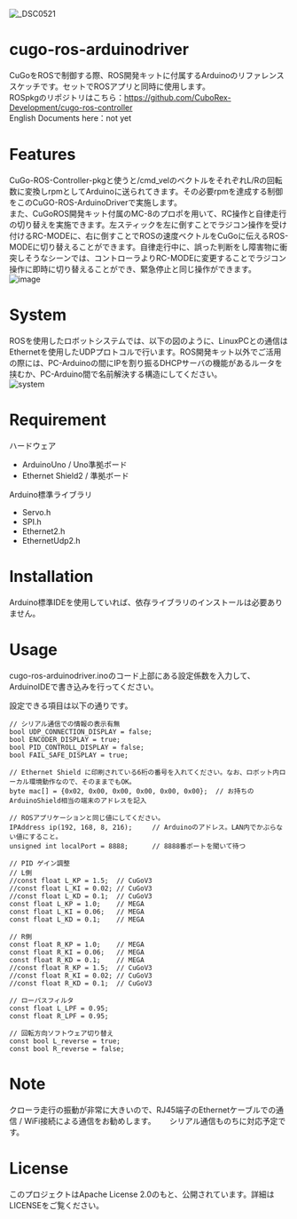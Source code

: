 ![_DSC0521](https://user-images.githubusercontent.com/22425319/234768864-03dacbd2-171a-4932-8552-271770513bb8.JPG)

# cugo-ros-arduinodriver
CuGoをROSで制御する際、ROS開発キットに付属するArduinoのリファレンススケッチです。セットでROSアプリと同時に使用します。  
ROSpkgのリポジトリはこちら：https://github.com/CuboRex-Development/cugo-ros-controller  
English Documents here：not yet  
 
# Features
CuGo-ROS-Controller-pkgと使うと/cmd_velのベクトルをそれぞれL/Rの回転数に変換しrpmとしてArduinoに送られてきます。その必要rpmを達成する制御をこのCuGO-ROS-ArduinoDriverで実施します。  
また、CuGoROS開発キット付属のMC-8のプロポを用いて、RC操作と自律走行の切り替えを実施できます。左スティックを左に倒すことでラジコン操作を受け付けるRC-MODEに、右に倒すことでROSの速度ベクトルをCuGoに伝えるROS-MODEに切り替えることができます。自律走行中に、誤った判断をし障害物に衝突しそうなシーンでは、コントローラよりRC-MODEに変更することでラジコン操作に即時に切り替えることができ、緊急停止と同じ操作ができます。  
![image](https://user-images.githubusercontent.com/22425319/234765585-23458585-ea44-40d5-b71f-395c93509fc8.png)

# System
ROSを使用したロボットシステムでは、以下の図のように、LinuxPCとの通信はEthernetを使用したUDPプロトコルで行います。ROS開発キット以外でご活用の際には、PC-Arduinoの間にIPを割り振るDHCPサーバの機能があるルータを挟むか、PC-Arduino間で名前解決する構造にしてください。  
![system](https://user-images.githubusercontent.com/22425319/234768207-93dd7840-2d6f-4fbc-96f8-6960f93b9192.png)

# Requirement
ハードウェア
* ArduinoUno / Uno準拠ボード
* Ethernet Shield2 / 準拠ボード

Arduino標準ライブラリ 
* Servo.h
* SPI.h
* Ethernet2.h
* EthernetUdp2.h
 
# Installation
 Arduino標準IDEを使用していれば、依存ライブラリのインストールは必要ありません。
 
# Usage
 
cugo-ros-arduinodriver.inoのコード上部にある設定係数を入力して、ArduinoIDEで書き込みを行ってください。

設定できる項目は以下の通りです。
~~~
// シリアル通信での情報の表示有無
bool UDP_CONNECTION_DISPLAY = false;
bool ENCODER_DISPLAY = true;
bool PID_CONTROLL_DISPLAY = false;
bool FAIL_SAFE_DISPLAY = true;

// Ethernet Shield に印刷されている6桁の番号を入れてください。なお、ロボット内ローカル環境動作なので、そのままでもOK。
byte mac[] = {0x02, 0x00, 0x00, 0x00, 0x00, 0x00};  // お持ちのArduinoShield相当の端末のアドレスを記入

// ROSアプリケーションと同じ値にしてください。
IPAddress ip(192, 168, 8, 216);     // Arduinoのアドレス。LAN内でかぶらない値にすること。
unsigned int localPort = 8888;      // 8888番ポートを聞いて待つ

// PID ゲイン調整
// L側
//const float L_KP = 1.5;  // CuGoV3
//const float L_KI = 0.02; // CuGoV3
//const float L_KD = 0.1;  // CuGoV3
const float L_KP = 1.0;    // MEGA
const float L_KI = 0.06;   // MEGA
const float L_KD = 0.1;    // MEGA

// R側
const float R_KP = 1.0;    // MEGA
const float R_KI = 0.06;   // MEGA
const float R_KD = 0.1;    // MEGA
//const float R_KP = 1.5;  // CuGoV3
//const float R_KI = 0.02; // CuGoV3
//const float R_KD = 0.1;  // CuGoV3

// ローパスフィルタ
const float L_LPF = 0.95;
const float R_LPF = 0.95;

// 回転方向ソフトウェア切り替え
const bool L_reverse = true;
const bool R_reverse = false;
~~~
 
# Note
 
クローラ走行の振動が非常に大きいので、RJ45端子のEthernetケーブルでの通信 / WiFi接続による通信をお勧めします。　　
シリアル通信ものちに対応予定です。
 
 
# License
このプロジェクトはApache License 2.0のもと、公開されています。詳細はLICENSEをご覧ください。
 
